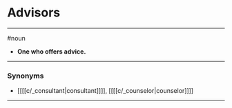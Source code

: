 # Advisors
---
#noun
- **One who offers advice.**
---
### Synonyms
- [[[[c/_consultant|consultant]]]], [[[[c/_counselor|counselor]]]]
---
